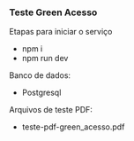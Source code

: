 ### Teste Green Acesso

Etapas para iniciar o serviço

- npm i
- npm run dev

Banco de dados:

- Postgresql

Arquivos de teste PDF:

- teste-pdf-green_acesso.pdf